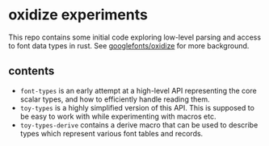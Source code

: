 # oxidize experiments

This repo contains some initial code exploring low-level parsing and access to
font data types in rust. See
[googlefonts/oxidize](https://github.com/googlefonts/oxidize) for more
background.

## contents

- `font-types` is an early attempt at a high-level API representing the core
  scalar types, and how to efficiently handle reading them.
- `toy-types` is a highly simplified version of this API. This is supposed to be
  easy to work with while experimenting with macros etc.
- `toy-types-derive` contains a derive macro that can be used to describe types
  which represent various font tables and records.

